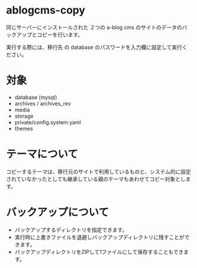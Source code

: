 # ablogcms-copy

同じサーバーにインストールされた ２つの a-blog cms のサイトのデータのバックアップとコピーを行います。

実行する際には、移行先 の database のパスワードを入力欄に設定して実行ください。

# 対象

* database (mysql)
* archives / archives_rev
* media
* storage
* private/config.system.yaml
* themes

# テーマについて

コピーするテーマは、移行元のサイトで利用しているものと、システム的に設定されていなかったとしても継承している親のテーマもあわせてコピー対象とします。

# バックアップについて

* バックアップするディレクトリを指定できます。
* 実行時に上書きファイルを退避しバックアップディレクトリに残すことができます。
* バックアップディレクトリをZIPして1ファイルにして保存することもできます。
